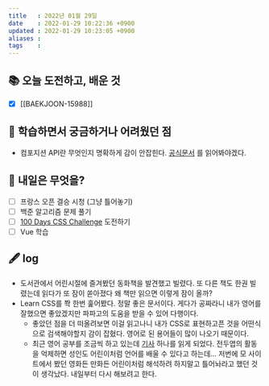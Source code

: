 ```yaml
---
title   : 2022년 01월 29일 
date    : 2022-01-29 10:22:36 +0900
updated : 2022-01-29 10:23:05 +0900
aliases : 
tags    : 
---
```

## 📚 오늘 도전하고, 배운 것
- [x] [[BAEKJOON-15988]]

## 🤔 학습하면서 궁금하거나 어려웠던 점 
- 컴포지션 API란 무엇인지 명확하게 감이 안잡힌다. [공식문서](https://v3.ko.vuejs.org/guide/composition-api-introduction.html) 를 읽어봐야겠다. 

## 🌅 내일은 무엇을?
- [ ] 프랑스 오픈 결승 시청 (그냥 틀어놓기)
- [ ] 백준 알고리즘 문제 풀기
- [ ] [100 Days CSS Challenge](https://100dayscss.com/) 도전하기 
- [ ] Vue 학습 

## 🖋 log
- 도서관에서 어린시절에 즐겨봤던 동화책을 발견했고 빌렸다. 또 다른 책도 한권 빌렸는데 읽다가 또 잠이 쏟아졌다 왜 책만 읽으면 이렇게 잠이 올까?
- Learn CSS를 쫙 한번 훑어봤다. 정말 좋은 문서이다. 게다가 공짜라니 내가 영어를 잘했으면 좋았겠지만 파파고의 도움을 받을 수 있어 다행이다. 
	- 좋았던 점을 더 떠올려보면 이걸 읽고나니 내가 CSS로 표현하고픈 것을 어떤식으로 검색해야할지 감이 잡혔다. 영어로 된 용어들이 많이 나오기 때문이다. 
	- 최근 영어 공부를 조금씩 하고 있는데 [기사](https://news.ebs.co.kr/ebsnews/menu1/newsAllView/60173406/H?eduNewsYn=R&newsFldDetlCd=CORNER_17) 하나를 읽게 되었다. 전두엽의 활동을 억제하면 성인도 어린이처럼 언어를 배울 수 있다고 하는데... 저번에 모 사이트에서 봤던 영화든 만화든 어린이처럼 해석하려 하지말고 틀어놔라고 했던 것이 생각났다. 내일부터 다시 해보려고 한다. 
